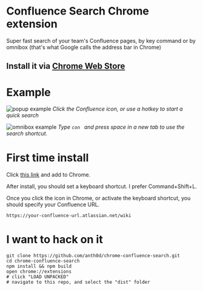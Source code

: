 # Confluence Search Chrome extension

Super fast search of your team's Confluence pages, by key command or by omnibox (that's what Google calls the address bar in Chrome)

## Install it via [Chrome Web Store](https://chrome.google.com/webstore/detail/confluence-quick-search/gimcmmlpmjffkpbomagapjhdfbbeldfk)

# Example


![popup example](docs/demo-1.png)
*Click the Confluence icon, or use a hotkey to start a quick search*


![omnibox example](docs/demo-2.png)
*Type `con ` and press space in a new tab to use the search shortcut.*


# First time install

Click [this link](https://chrome.google.com/webstore/detail/confluence-quick-search/gimcmmlpmjffkpbomagapjhdfbbeldfk) and add to Chrome. 

After install, you should set a keyboard shortcut. I prefer Command+Shift+L.

Once you click the icon in Chrome, or activate the keyboard shortcut, you should specify your Confluence URL.

    https://your-confluence-url.atlassian.net/wiki


# I want to hack on it

    git clone https://github.com/anth0d/chrome-confluence-search.git
    cd chrome-confluence-search
    npm install && npm build
    open chrome://extensions
    # click "LOAD UNPACKED"
    # navigate to this repo, and select the "dist" folder
